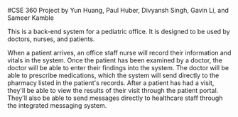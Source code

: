 #CSE 360 Project by Yun Huang, Paul Huber, Divyansh Singh, Gavin Li, and Sameer Kamble

This is a back-end system for a pediatric office. It is designed to be used by doctors, nurses, and patients. 

When a patient arrives, an office staff nurse will record their information and vitals in the system.
Once the patient has been examined by a doctor, the doctor will be able to enter their findings into the system. The doctor will be able to prescribe medications, which the system will send directly to the pharmacy listed in the patient's records. 
After a patient has had a visit, they'll be able to view the results of their visit through the patient portal. They'll also be able to send messages directly to healthcare staff through the integrated messaging system.
